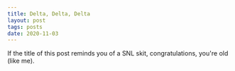 ```yaml
---
title: Delta, Delta, Delta
layout: post
tags: posts
date: 2020-11-03
---
```


If the title of this post reminds you of a SNL skit, congratulations, you're old (like me).